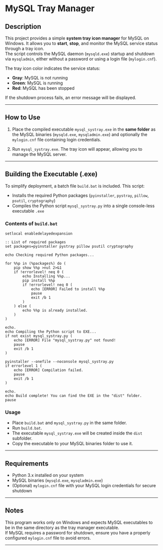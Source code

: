 
# MySQL Tray Manager

## Description

This project provides a simple **system tray icon manager** for MySQL on Windows. It allows you to **start**, **stop**, and monitor the MySQL service status through a tray icon.  
The script controls the MySQL daemon (`mysqld.exe`) startup and shutdown via `mysqladmin`, either without a password or using a login file (`mylogin.cnf`).

The tray icon color indicates the service status:  
- **Gray**: MySQL is not running  
- **Green**: MySQL is running  
- **Red**: MySQL has been stopped  

If the shutdown process fails, an error message will be displayed.

---

## How to Use

1. Place the compiled executable `mysql_systray.exe` in the **same folder** as the MySQL binaries (`mysqld.exe`, `mysqladmin.exe`) and optionally the `mylogin.cnf` file containing login credentials.

2. Run `mysql_systray.exe`. The tray icon will appear, allowing you to manage the MySQL server.

---

## Building the Executable (.exe)

To simplify deployment, a batch file `build.bat` is included. This script:

- Installs the required Python packages (`pyinstaller`, `pystray`, `pillow`, `psutil`, `cryptography`)
- Compiles the Python script `mysql_systray.py` into a single console-less executable `.exe`

### Contents of `build.bat`

```@echo off
setlocal enabledelayedexpansion

:: List of required packages
set packages=pyinstaller pystray pillow psutil cryptography

echo Checking required Python packages...

for %%p in (%packages%) do (
    pip show %%p >nul 2>&1
    if !errorlevel! neq 0 (
        echo Installing %%p...
        pip install %%p
        if !errorlevel! neq 0 (
            echo [ERROR] Failed to install %%p
            pause
            exit /b 1
        )
    ) else (
        echo %%p is already installed.
    )
)

echo.
echo Compiling the Python script to EXE...
if not exist mysql_systray.py (
    echo [ERROR] File "mysql_systray.py" not found!
    pause
    exit /b 1
)

pyinstaller --onefile --noconsole mysql_systray.py
if errorlevel 1 (
    echo [ERROR] Compilation failed.
    pause
    exit /b 1
)

echo.
echo Build complete! You can find the EXE in the "dist" folder.
pause
```

### Usage

- Place `build.bat` and `mysql_systray.py` in the same folder.
- Run `build.bat`.
- The executable `mysql_systray.exe` will be created inside the `dist` subfolder.
- Copy the executable to your MySQL binaries folder to use it.

---

## Requirements

- Python 3.x installed on your system  
- MySQL binaries (`mysqld.exe`, `mysqladmin.exe`)  
- (Optional) `mylogin.cnf` file with your MySQL login credentials for secure shutdown

---

## Notes

This program works only on Windows and expects MySQL executables to be in the same directory as the tray manager executable.  
If MySQL requires a password for shutdown, ensure you have a properly configured `mylogin.cnf` file to avoid errors.

---
